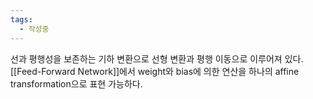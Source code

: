```yaml
---
tags:
  - 작성중
---
```

선과 평행성을 보존하는 기하 변환으로 선형 변환과 평행 이동으로 이루어져 있다. [[Feed-Forward Network]]에서 weight와 bias에 의한 연산을 하나의 affine transformation으로 표현 가능하다.
